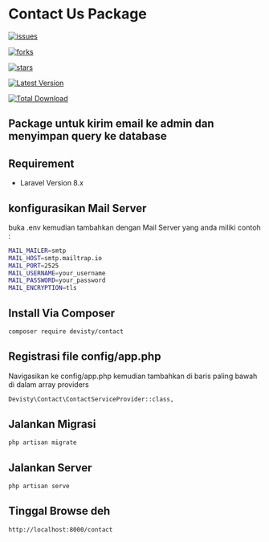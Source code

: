 # Contact Us Package
[![issues](https://img.shields.io/github/issues/devistycompany/contact-package?style=for-the-badge)](https://github.com/devistycompany/contact-package/issues)

[![forks](https://img.shields.io/github/forks/devistycompany/contact-package?style=for-the-badge)](https://github.com/devistycompany/contact-package/network)

[![stars](https://img.shields.io/github/stars/devistycompany/contact-package?style=for-the-badge)](https://github.com/devistycompany/contact-package/stargazers)

[![Latest Version](https://img.shields.io/github/release/devistycompany/contact-package?style=for-the-badge)](https://github.com/devistycompany/contact-package/release)

[![Total Download](https://img.shields.io/github/release/devistycompany/contact-package?style=for-the-badge)](https://packagist.org/packages/devisty/contact)


## Package untuk kirim email ke admin dan menyimpan query ke database

## Requirement
- Laravel Version 8.x

## konfigurasikan Mail Server
buka .env kemudian tambahkan dengan Mail Server yang anda miliki
contoh :

```bash
MAIL_MAILER=smtp
MAIL_HOST=smtp.mailtrap.io
MAIL_PORT=2525
MAIL_USERNAME=your_username
MAIL_PASSWORD=your_password
MAIL_ENCRYPTION=tls
```
## Install Via Composer
```bash
composer require devisty/contact
```

## Registrasi file config/app.php
Navigasikan ke config/app.php kemudian tambahkan di baris paling bawah di dalam array providers
```bash
Devisty\Contact\ContactServiceProvider::class,
```

## Jalankan Migrasi
```bash
php artisan migrate
```
## Jalankan Server
```bash
php artisan serve
```

## Tinggal Browse deh
```bash
http://localhost:8000/contact
```
